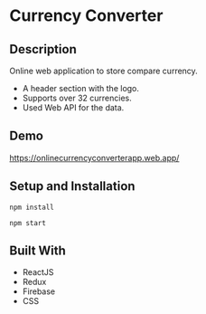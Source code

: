 # Currency Converter

## Description

Online web application to store compare currency.

- A header section with the logo.
- Supports over 32 currencies.
- Used Web API for the data.

## Demo

https://onlinecurrencyconverterapp.web.app/

## Setup and Installation

```
npm install
```   

```
npm start
```   

## Built With

- ReactJS
- Redux
- Firebase
- CSS
